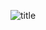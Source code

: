 <div class="hljs-center"> <p><img src="https://raw.githubusercontent.com/thu-zhanghl/Gitnote_Images/master/Gitnote/2019/04/12/Matlab-1555002342112.png?token=Ak2yYQKZlu3bJR8Ubb8D5y-NJEVfK3V5ks5cr3QgwA%3D%3D" alt="title" /></p> </div>
